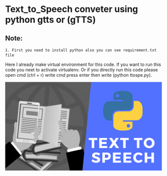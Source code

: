 # Text_to_Speech conveter using python gtts or (gTTS)
## Note:
	1. First you need to install python also you can see requirement.txt file

Here I already make virtual environment for this code.
If you want to run this code you neet to activate virtualenv.
Or if you directly run this code please open cmd (ctrl + r) write cmd press enter
then write (python ttospe.py).

<img src="Text_to_Speech.png" alt="Text_to_Speech image www.github.com/mehedimk/"/>
